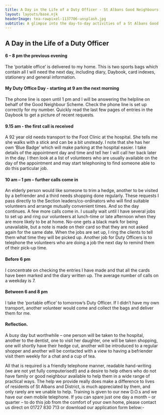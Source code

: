 ```yaml
---
title: A Day in the Life of a Duty Officer - St Albans Good Neighbours Society
layout: layouts/base.njk
headerImage: tea-rawpixel-1137706-unsplash.jpg
subtitle: A glimpse into the day-to-day activities of a St Albans Good Neighbour Scheme duty officer.
---
```


## A Day in the Life of a Duty Officer

#### 6 – 8 pm the previous evening

The ‘portable office’ is delivered to my home. This is two sports bags which contain all I will need the next day, including diary, Daybook, card indexes, stationery and general information.

#### My Duty Office Day - starting at 9 am the next morning

The phone line is open until 1 pm and I will be answering the helpline on behalf of the Good Neighbour Scheme. Check the phone line is set up correctly for my number.   Quickly read the last few pages of entries in the Daybook to get a picture of recent requests.

#### 9.15 am - the first call is received

A 92 year old needs transport to the Foot Clinic at the hospital.  She tells me she walks with a stick and can be a bit unsteady.  I note that she has her own ‘Blue Badge’ which will make parking at the hospital easier. I take details of the appointment day and time and tell her I will call her back later in the day.   I then look at a list of volunteers who are usually available on the day of the appointment and may start telephoning to find someone able to do this particular job.

#### 10 am – 1 pm – further calls come in

An elderly person would like someone to trim a hedge, another to be visited by a befriender and a third needs shopping done regularly. These requests I pass directly to the Section leaders/co-ordinators who will find suitable volunteers and arrange mutually convenient times. And so the day continues.  A few more calls come in. I usually wait until I have several jobs to set up and ring our volunteers at lunch-time or late afternoon when they are more likely to be at home.  No-one gets a black mark for being unavailable, but a note is made on their card so that they are not asked again for the same date.  When the jobs are set up, I ring the clients to tell them what time they will be picked up. Another job for Duty Officers is to telephone the volunteers who are doing a job the next day to remind them of their pick-up time.

#### Before 6 pm

I concentrate on checking the entries I have made and that all the cards have been marked and the diary written up. The average number of calls on a weekday is 7.

#### Between 6 and 8 pm

I take the ‘portable office’ to tomorrow’s Duty Officer.   If I didn’t have my own transport, another volunteer would come and collect the bags and deliver them for me.

#### Reflection.

A busy day but worthwhile – one person will be taken to the hospital, another to the dentist, one to visit her daughter, one will be taken shopping, one will shortly have their hedge cut, another will be introduced to a regular shopper and another will be contacted with a view to having a befriender visit them weekly for a chat and a cup of tea.

All that is required is a friendly telephone manner, readable hand-writing (we are not yet fully computerised!) and a desire to help others who do not have family or good neighbour available to help them in a wide range of practical ways.    The help we provide really does make a difference to lives of residents of St Albans and District, is much appreciated by them, and only rarely are we unable to help.   Training is given to our new D.O.s and we have our own mobile telephone. If you can spare just one day a month – or quarter – to do this job from the comfort of your own home, please contact us direct on 01727 830 713 or download our application form below:-



